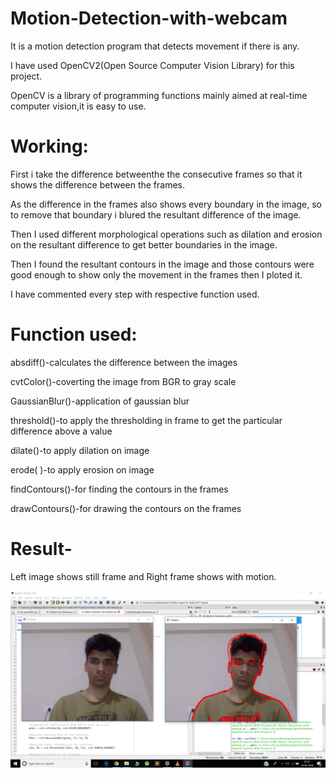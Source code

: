 # Motion-Detection-with-webcam
It is a motion detection program that detects movement if there is any.

I have used OpenCV2(Open Source Computer Vision Library) for this project.

OpenCV is a library of programming functions mainly aimed at real-time computer vision,it is easy to use.
# Working:

First i take the difference betweenthe the consecutive frames so that it shows the difference between the frames.

As the difference in the frames also shows every boundary in the image, so to remove that boundary i blured the resultant difference of the image.

Then I used different morphological operations such as dilation and erosion on the resultant difference to get better boundaries in the image.

Then I found the resultant contours in the image and those contours were good enough to show only the movement in the frames then I ploted it.

I have commented every step with respective function used.

# Function used:
absdiff()-calculates the difference between the images
        
cvtColor()-coverting the image from BGR to gray scale
        
GaussianBlur()-application of gaussian blur
       
threshold()-to apply the thresholding in frame to get the particular difference above a value
    
dilate()-to apply dilation on image
        
erode( )-to apply erosion on image
        
findContours()-for finding the contours in the frames

drawContours()-for drawing the contours on the frames

# Result-

Left image shows still frame and Right frame shows with motion.

![img](https://github.com/ArjunSikhwal/Motion-Detection-with-webcam/blob/master/Screenshot%20(70).png)
